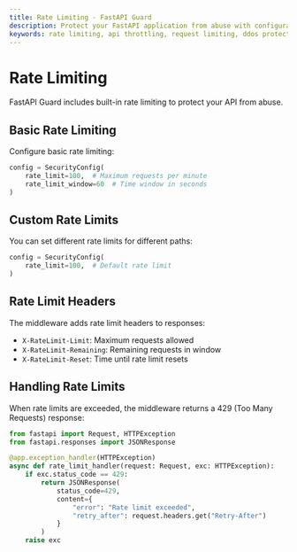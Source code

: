 ```yaml
---
title: Rate Limiting - FastAPI Guard
description: Protect your FastAPI application from abuse with configurable rate limiting and request throttling
keywords: rate limiting, api throttling, request limiting, ddos protection
---
```


# Rate Limiting

FastAPI Guard includes built-in rate limiting to protect your API from abuse.

## Basic Rate Limiting

Configure basic rate limiting:

```python
config = SecurityConfig(
    rate_limit=100,  # Maximum requests per minute
    rate_limit_window=60  # Time window in seconds
)
```

## Custom Rate Limits

You can set different rate limits for different paths:

```python
config = SecurityConfig(
    rate_limit=100,  # Default rate limit
)
```

## Rate Limit Headers

The middleware adds rate limit headers to responses:

- `X-RateLimit-Limit`: Maximum requests allowed
- `X-RateLimit-Remaining`: Remaining requests in window
- `X-RateLimit-Reset`: Time until rate limit resets

## Handling Rate Limits

When rate limits are exceeded, the middleware returns a 429 (Too Many Requests) response:

```python
from fastapi import Request, HTTPException
from fastapi.responses import JSONResponse

@app.exception_handler(HTTPException)
async def rate_limit_handler(request: Request, exc: HTTPException):
    if exc.status_code == 429:
        return JSONResponse(
            status_code=429,
            content={
                "error": "Rate limit exceeded",
                "retry_after": request.headers.get("Retry-After")
            }
        )
    raise exc
```